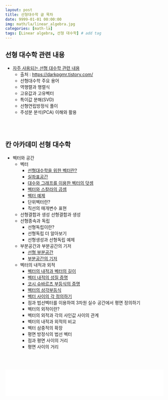 ```yaml
---
layout: post
title: 선형대수학 글 목차 
date: 9999-01-01 00:00:00
img: math/la/linear_algebra.jpg
categories: [math-la] 
tags: [Linear algebra, 선형 대수학] # add tag
---
```


## 선형 대수학 관련 내용
+ [자주 사용되는 선형 대수학 관련 내용](https://gaussian37.github.io/math-la-linear-algebra-basic/)
    + 출처 : https://darkpgmr.tistory.com/ 
    + 선형대수학 주요 용어
    + 역행렬과 행렬식
    + 고유값과 고유벡터
    + 특이값 분해(SVD)
    + 선형연립방정식 풀이 
    + 주성분 분석(PCA) 이해와 활용


<br><br>

## 칸 아카데미 선형 대수학
+ 벡터와 공간
    + 벡터
        + [선형대수학을 위한 벡터란?](https://gaussian37.github.io/Vector-intro-for-linear-algebra/)
        + [실좌표공간](https://gaussian37.github.io/real-coordinate/)
        + [대수와 그래프를 이용한 벡터의 덧셈](https://gaussian37.github.io/vector-addition-using-algebra-and-graph/)
        + [벡터와 스칼라의 곱셈](https://gaussian37.github.io/vector-and-scalar-multiplication/)
        + [벡터 예제](https://gaussian37.github.io/vector-example/)
        + 단위벡터란?
        + 직선의 매개변수 표현
    + 선형결합과 생성
        선형결합과 생성
    + 선형종속과 독립
        + 선형독립이란?
        + 선형독립 더 알아보기
        + 선형생성과 선형독립 예제
    + 부분공간과 부분공간의 기저
        + [선형 부분공간](https://gaussian37.github.io/linear-subspace/)
        + [부분공간의 기저](https://gaussian37.github.io/math-la-basis-of-subspace/)
    + 벡터의 내적과 외적
        + [벡터의 내적과 벡터의 길이](https://gaussian37.github.io/math-la-vector-dot-product-and-vector-length/)
        + [벡터 내적의 성질 증명](https://gaussian37.github.io/math-la-dot-product-properties/)
        + [코시 슈바르츠 부등식의 증명](https://gaussian37.github.io/math-la-Cauchy-Schwarz-inequality/)
        + [벡터의 삼각부등식](https://gaussian37.github.io/math-la-vector-triangle-inequality/)
        + [벡터 사이의 각 정의하기](https://gaussian37.github.io/math-la-defining-the-angle-between-vectors/)
        + 점과 법선벡터를 이용하여 3차원 실수 공간에서 평면 정의하기
        + 벡터의 외적이란?
        + 벡터의 외적과 각의 사인값 사이의 관계
        + 벡터의 내적과 외적의 비교
        + 벡터 삼중적의 확장
        + 평면 방정식의 법선 벡터
        + 점과 평면 사이의 거리
        + 평면 사이의 거리
    
<br><br>
<iframe src="//partners.coupang.com/cdn/redirect?url=customjs%2Faffiliate%2Fsearch-bar%2F0.0.3%2Flogo-01.html%3FtrackingCode%3DAF1042200" width="100%" height="85" frameborder="0" scrolling="no"></iframe>